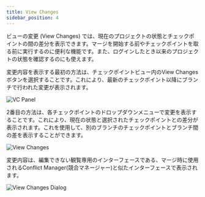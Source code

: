 ```yaml
---
title: View Changes
sidebar_position: 4
---
```


ビューの変更 (View Changes) では、現在のプロジェクトの状態とチェックポイントの間の差分を表示できます。マージを開始する前やチェックポイントを取る前に実行するのに便利な機能です。また、ログインしたとき以来のプロジェクトの状態を確認するのにも使えます。

変更内容を表示する最初の方法は、チェックポイントビュー内のView Changesボタンを選択することです。これにより、最新のチェックポイント以降にブランチで行われた変更が表示されます。

![VC Panel](/images/user-manual/version-control/vc-panel.jpg)

2番目の方法は、各チェックポイントのドロップダウンメニューで変更を表示することです。これにより、現在の状態と選択されたチェックポイントとの差分が表示されます。これを使用して、別のブランチのチェックポイントとブランチ間の差を表示することができます。

![View Changes](/images/user-manual/version-control/view-changes.jpg)

変更内容は、編集できない観覧専用のインターフェースである、マージ時に使用されるConflict Manager(競合マネージャー)と似たインターフェースで表示されます。

![View Changes Dialog](/images/user-manual/version-control/view-changes-dialog.jpg)
